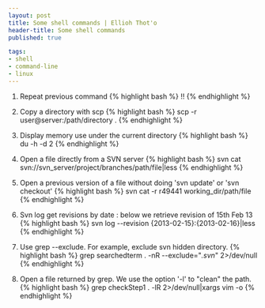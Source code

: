 ```yaml
---
layout: post
title: Some shell commands | Ellioh Thot'o
header-title: Some shell commands
published: true  

tags: 
- shell
- command-line
- linux
---
```


1. Repeat previous command
{% highlight bash %}
!!
{% endhighlight %}

2. Copy a directory with scp
{% highlight bash %}
scp -r user@server:/path/directory .
{% endhighlight %}

3. Display memory use under the current directory
{% highlight bash %}
du -h -d 2
{% endhighlight %}

4. Open a file directly from a SVN server
{% highlight bash %}
svn cat svn://svn_server/project/branches/path/file|less
{% endhighlight %}

5. Open a previous version of a file without doing 'svn update' or 'svn checkout'
{% highlight bash %}
svn cat -r r49441 working_dir/path/file
{% endhighlight %}

6. Svn log get revisions by date : below we retrieve revision of 15th Feb 13
{% highlight bash %}
svn log --revision {2013-02-15}:{2013-02-16}|less
{% endhighlight %}

7. Use grep --exclude. For example, exclude svn hidden directory. 
{% highlight bash %}
 grep  searchedterm . -nR --exclude="*\.svn*"  2>/dev/null
{% endhighlight %}

7. Open a file returned by grep. We use the option '-l' to "clean" the path.
{% highlight bash %}
grep  checkStep1 . -lR  2>/dev/null|xargs vim -o
{% endhighlight %}